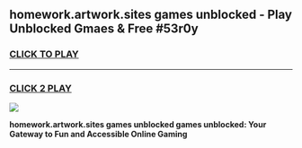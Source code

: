 
## homework.artwork.sites games unblocked - Play Unblocked Gmaes & Free #53r0y
<h3>
<a href="https://news.freeplayer.one?title=homework.artwork.sites_games_unblocked&ref=26F">CLICK TO PLAY</a></h3>
<hr>

<h3>
<a href="https://news.freeplayer.one?title=homework.artwork.sites_games_unblocked&ref=26F">CLICK 2 PLAY</a>
  
</h3>

<a href="https://news.freeplayer.one?title=homework.artwork.sites_games_unblocked&ref=26F/"><img src="https://clearcache.store/games.png"></a>


**homework.artwork.sites games unblocked games unblocked: Your Gateway to Fun and Accessible Online Gaming**
